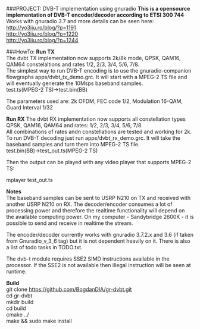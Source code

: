 ###PROJECT: DVB-T implementation using gnuradio
**This is a opensource implementation of DVB-T encoder/decoder according to ETSI 300 744**  
Works with gnuradio 3.7 and more details can be seen here:  
http://yo3iiu.ro/blog/?p=1191  
http://yo3iiu.ro/blog/?p=1220  
http://yo3iiu.ro/blog/?p=1244  


###HowTo:
**Run TX**   
The dvbt TX implementation now supports 2k/8k mode, QPSK, QAM16, QAM64 constelaltions and rates 1/2, 2/3, 3/4, 5/6, 7/8.  
The simplest way to run DVB-T encoding is to use the gnuradio-companion flowgraphs apps/dvbt_tx_demo.grc. It will start with a MPEG-2 TS file and will eventually generate the 10Msps baseband samples.  
test.ts(MPEG-2 TS)->test.bin(BB)  

The parameters used are: 2k OFDM, FEC code 1/2, Modulation 16-QAM, Guard Interval 1/32

**Run RX** 
The dvbt RX implementation now supports all constellation types QPSK, QAM16, QAM64 and rates: 1/2, 2/3, 3/4, 5/6, 7/8.  
All combinations of rates andn constellations are tested and working for 2k.  
To run DVB-T decoding just run apps/dvbt_rx_demo.grc. It will take the baseband samples and turn them into MPEG-2 TS file.  
test.bin(BB)->test_out.ts(MPEG-2 TS)  

Then the output can be played with any video player that supports MPEG-2 TS:  

mplayer test_out.ts  

**Notes**  
The baseband samples can be sent to USRP N210 on TX and received with another USRP N210 on RX. The decoder/encoder consumes a lot of processing power and therefore the realtime functionality will depend on the available computing power. On my computer - Sandybridge 2600K - it is possible to send and receive in realtime the stream.  

The encoder/decoder currently works with gnuradio 3.7.2.x and 3.6 (if taken from Gnuradio_v_3_6 tag) but it is not dependent heavily on it. There is also a list of todo tasks in TODO.txt.  

The dvb-t module requires SSE2 SIMD instructions available in the processor. If the SSE2 is not available then illegal instruction will be seen at runtime.  

**Build**  
git clone https://github.com/BogdanDIA/gr-dvbt.git  
cd gr-dvbt  
mkdir build  
cd build  
cmake ../  
make && sudo make install  

